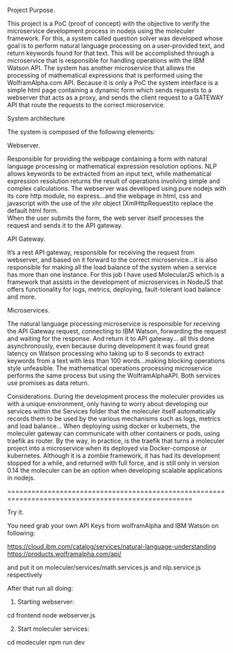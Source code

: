 Project Purpose.

This project is a PoC (proof of concept) with the objective to verify the microservice development process in nodejs using the moleculer  framework.
For this, a system called question solver was developed whose goal is to perform natural language processing on a user-provided text,  and return keywords found for that text. This will be accomplished through a microservice that is responsible for handling operations with the IBM Watson API. The system has another microservice that allows the processing of mathematical expressions that is performed using the WolframAlpha.com API.
Because it is only a PoC the system interface is a simple html page containing a dynamic form which sends requests to a webserver that acts as a proxy, and sends the client request to a GATEWAY API that route the requests to the correct microservice. 

 
System architecture

The system is composed of the following elements:

Webserver.

Responsible for providing the webpage containing a form with natural language processing or mathematical expression resolution options. NLP allows keywords to be extracted from an input text, while mathematical expression resolution returns the result of operations involving simple and complex calculations.
The webserver was developed using pure nodejs with its core http module, no express...and the webpage in html, css and javascript with the use of the xhr object (XmlHttpRequest)to replace the default html form.    
When the user submits the form, the web server itself processes the request and sends it to the    API gateway.

API Gateway.

It’s a rest API gateway, responsible for receiving the request from webserver, and based on it forward to the correct microservice...it is also responsible for making all the load balance of the system when a service has more than one instance.
For this job I have used MolecularJS which is a framework that assists in the development of  microservices  in NodeJS that offers functionality for logs, metrics, deploying,  fault-tolerant  load balance and more.
 
Microservices.

The natural language processing microservice is responsible for receiving the API Gateway request, connecting to IBM Watson,  forwarding the request and waiting for the response. And return it to API gateway... all this done asynchronously, even because during development it was found great latency on Watson processing who taking up to 8 seconds to extract keywords from a text with less than 100 words...making blocking operations style unfeasible.
The mathematical operations processing microservice performs the same process but using the  WolframAlphaAPI.
Both services use promises as data return.

Considerations.
During the development process the moleculer provides us with a unique environment, only having to worry about developing our services within the Services folder that the moleculer itself automatically records them to be used by the various mechanisms such as logs, metrics and load balance... When deploying using docker or kubernets, the moleculer gateway can communicate with other containers or pods, using traefik as router. By the way, in practice, is the traefik that turns a moleculer project into a microservice when its deployed via Docker-compose or kubernetes.
Although it is a zombie framework, it has had its development stopped for a while, and returned with full force, and is still only in version 0.14 the moleculer can be an option when developing scalable applications in nodejs.

====================================================================================================

Try it.

You need grab your own API Keys from wolframAlpha and IBM Watson on following:

https://cloud.ibm.com/catalog/services/natural-language-understanding
https://products.wolframalpha.com/api/

and put it on moleculer/services/math.services.js and nlp.service.js respectively

After that run all doing:


1. Starting webserver:

cd frontend
node webserver.js


2. Start moleculer services:

cd modeculer
npm run dev









